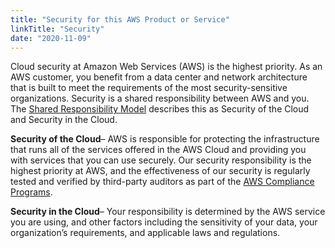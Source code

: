 ```yaml
---
title: "Security for this AWS Product or Service"
linkTitle: "Security"
date: "2020-11-09"
---
```


Cloud security at Amazon Web Services (AWS) is the highest priority. As an AWS
customer, you benefit from a data center and network architecture that is built to meet the
requirements of the most security-sensitive organizations. Security is a shared responsibility
between AWS and you. The [Shared Responsibility Model](https://aws.amazon.com/compliance/shared-responsibility-model/)
describes this as Security of the Cloud and Security in the Cloud.

**Security of the Cloud**–  AWS is responsible for
protecting the infrastructure that runs all of the services offered in the AWS Cloud and
providing you with services that you can use securely. Our security responsibility is the
highest priority at AWS, and the effectiveness of our security is regularly tested and
verified by third-party auditors as part of the [AWS Compliance Programs](https://aws.amazon.com/compliance/programs/).

**Security in the Cloud**– Your responsibility is
determined by the AWS service you are using, and other factors including the sensitivity of
your data, your organization’s requirements, and applicable laws and regulations.
